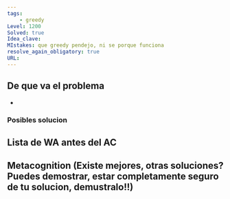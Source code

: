 ```yaml
---
tags:
    - greedy
Level: 1200
Solved: true 
Idea_clave: 
MIstakes: que greedy pendejo, ni se porque funciona
resolve_again_obligatory: true
URL: 
---
```


## De que va el problema

- 

### Posibles solucion


## Lista de WA antes del AC

## Metacognition (Existe mejores, otras soluciones? Puedes demostrar, estar completamente seguro de tu solucion, demustralo!!)

